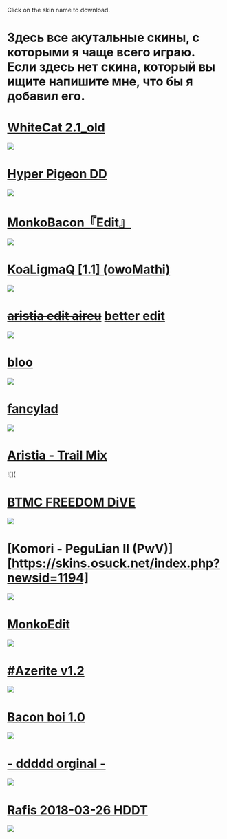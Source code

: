 Click on the skin name to download.
# Здесь все акутальные скины, с которыми я чаще всего играю. Если здесь нет скина, который вы ищите напишите мне, что бы я добавил его.


# [WhiteCat 2.1_old](https://skins.osuck.net/index.php?newsid=2021)
![](https://skins.osuck.net/uploads/posts/2021-04/1617905157_screenshot10008.jpg)

# [Hyper Pigeon DD](https://drive.google.com/file/d/1XVO6cSNNTqNtmOEEwTE1ESg795kU7qg6/view)
![](https://camo.githubusercontent.com/9244daa0a92f70fc46cf8131709f7ca7dd9dbd084c54150355bc174c27471003/68747470733a2f2f692e696d6775722e636f6d2f35726b6b614b642e6a706567)

# [MonkoBacon『Edit』](https://drive.google.com/file/d/1pOKwVmQBBVkHDUYxGLKGsMzpAfhazkU6/view)
![](https://i.imgur.com/0OFKYOL.png)

# [KoaLigmaQ [1.1] (owoMathi)](https://mega.nz/folder/gWwVwKzR#2pwIsA4m_d2I0SfXikynnQ)
![](https://i.imgur.com/eRmEwDh.jpeg)

# ~~[aristia edit aireu](https://b.catgirlsare.sexy/6GXzDQzg.osk)~~ [better edit](https://b.catgirlsare.sexy/HBHN1fO9gmYt.osk)
![](https://osu.ppy.sh/ss/16178093/c243)

# [bloo](https://b.catgirlsare.sexy/HfMuYteOG8l2.osk)
![](https://osu.ppy.sh/ss/16889093/a1ab)

# [fancylad](https://b.catgirlsare.sexy/Zwi3lU_n.osk)
![](https://osu.ppy.sh/ss/16064443/5ca9)

# [Aristia - Trail Mix](https://mega.nz/file/bb5FlALC#mZYueZnR1Q2670zVN0bfzS3E0Cn4_joQ7aHG4nnPhyw)
![](

# [BTMC FREEDOM DiVE](https://skins.osuck.net/index.php?newsid=2175)
![](https://skins.osuck.net/uploads/posts/2021-05/1621342681_screenshot10455.jpg)

# [Komori - PeguLian II (PwV)][https://skins.osuck.net/index.php?newsid=1194]
![](https://skins.osuck.net/uploads/posts/2020-01/1577986749_screenshot7602.jpg)

# [MonkoEdit](https://skins.osuck.net/index.php?newsid=2011)
![](https://skins.osuck.net/uploads/posts/2021-03/1615248704_screenshot9666.jpg)

# [#Azerite v1.2](https://skins.osuck.net/index.php?newsid=2)
![](https://skins.osuck.net/uploads/posts/2018-09/1537791350_c8kzhkg.jpg)

# [Bacon boi 1.0](https://skins.osuck.net/index.php?newsid=1648)
![](https://skins.osuck.net/uploads/posts/2021-02/1614321858_screenshot9400.jpg)

# [- ddddd orginal -](https://snowy.s-ul.eu/tDytFd3j) 
![](https://osu.ppy.sh/ss/12697821)

# [Rafis 2018-03-26 HDDT](https://skins.osuck.net/index.php?newsid=166)
![](https://skins.osuck.net/uploads/posts/2018-09/1537866905_ferbeuw.jpg)
